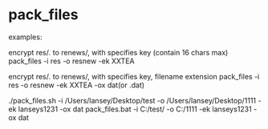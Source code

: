 pack_files
==========

examples:

encrypt res/*.* to renews/, with specifies key (contain 16 chars max)
pack_files -i res -o resnew -ek XXTEA

encrypt res/*.* to renews/, with specifies key, filename extension
pack_files -i res -o resnew -ek XXTEA -ox dat(or .dat)

./pack_files.sh -i /Users/lansey/Desktop/test -o /Users/lansey/Desktop/1111 -ek lanseys1231 -ox dat
pack_files.bat -i C:/test/ -o C:/1111 -ek lanseys1231 -ox dat
